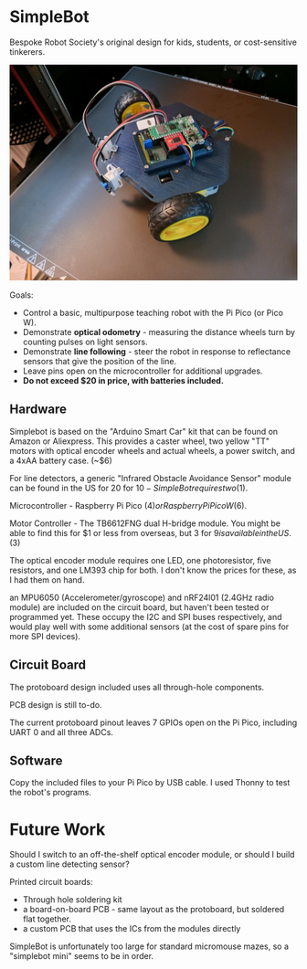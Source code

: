 # SimpleBot

Bespoke Robot Society's original design for kids, students, or cost-sensitive tinkerers.

![Image of SimpleBot](https://raw.githubusercontent.com/Bespoke-Robot-Society/simplebot/refs/heads/master/images/simplebot.jpeg)

Goals:

* Control a basic, multipurpose teaching robot with the Pi Pico (or Pico W).
* Demonstrate **optical odometry** - measuring the distance wheels turn by counting pulses on light sensors.
* Demonstrate **line following** - steer the robot in response to reflectance sensors that give the position of the line.
* Leave pins open on the microcontroller for additional upgrades.
* **Do not exceed $20 in price, with batteries included.**

## Hardware

Simplebot is based on the "Arduino Smart Car" kit that can be found on Amazon or Aliexpress. This provides a caster wheel, two yellow "TT" motors with optical encoder wheels and actual wheels, a power switch, and a 4xAA battery case. (~$6)

For line detectors, a generic "Infrared Obstacle Avoidance Sensor" module can be found in the US for 20 for $10 - SimpleBot requires two ($1).

Microcontroller - Raspberry Pi Pico ($4) or Raspberry Pi Pico W ($6).

Motor Controller - The TB6612FNG dual H-bridge module. You might be able to find this for $1 or less from overseas, but 3 for $9 is available in the US. ($3)

The optical encoder module requires one LED, one photoresistor, five resistors, and one LM393 chip for both. I don't know the prices for these, as I had them on hand.

an MPU6050 (Accelerometer/gyroscope) and nRF24l01 (2.4GHz radio module) are included on the circuit board, but haven't been tested or programmed yet. These occupy the I2C and SPI buses respectively, and would play well with some additional sensors (at the cost of spare pins for more SPI devices).

## Circuit Board

The protoboard design included uses all through-hole components.

PCB design is still to-do.

The current protoboard pinout leaves 7 GPIOs open on the Pi Pico, including UART 0 and all three ADCs. 

## Software

Copy the included files to your Pi Pico by USB cable. I used Thonny to test the robot's programs.

# Future Work

Should I switch to an off-the-shelf optical encoder module, or should I build a custom line detecting sensor?

Printed circuit boards:

* Through hole soldering kit
* a board-on-board PCB - same layout as the protoboard, but soldered flat together.
* a custom PCB that uses the ICs from the modules directly

SimpleBot is unfortunately too large for standard micromouse mazes, so a "simplebot mini" seems to be in order.
